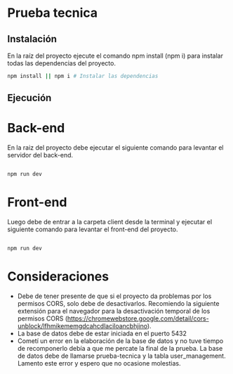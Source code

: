 # Prueba tecnica

## Instalación

En la raíz del proyecto ejecute el comando npm install (npm i) para instalar todas las dependencias del proyecto.

```bash
npm install || npm i # Instalar las dependencias
```

## Ejecución
# Back-end
 En la raiz del proyecto debe ejecutar el siguiente comando para levantar el servidor del back-end.

```bash

npm run dev

```      
# Front-end

Luego debe de entrar a la carpeta client desde la terminal y ejecutar el siguiente comando para levantar el front-end del proyecto.
```bash

npm run dev 

```     

# Consideraciones 

- Debe de tener presente de que si el proyecto da problemas por los permisos CORS, solo debe de desactivarlos. Recomiendo la siguiente extensión para el navegador para  la desactivación temporal de los permisos CORS (https://chromewebstore.google.com/detail/cors-unblock/lfhmikememgdcahcdlaciloancbhjino).
- La base de datos debe de estar iniciada en el puerto 5432
- Cometí un error en la elaboración de la base de datos y no tuve tiempo de recomponerlo debía a que me percate la final de la prueba. La base de datos debe de llamarse prueba-tecnica y la tabla user_management. Lamento este error y espero que no ocasione molestias.